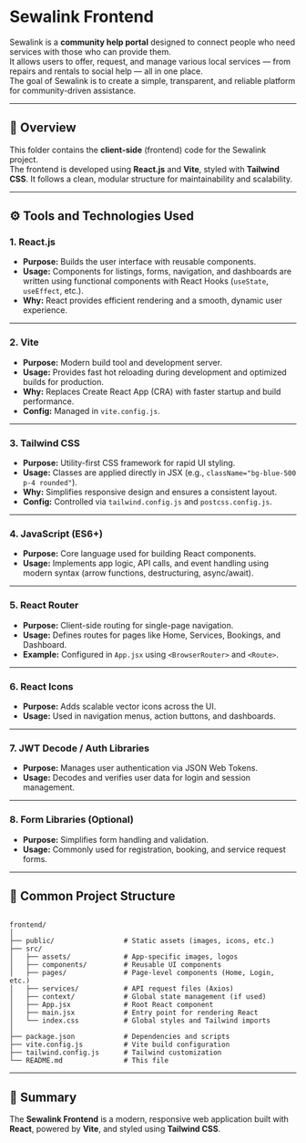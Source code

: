 
# Sewalink Frontend

Sewalink is a **community help portal** designed to connect people who need services with those who can provide them.  
It allows users to offer, request, and manage various local services — from repairs and rentals to social help — all in one place.  
The goal of Sewalink is to create a simple, transparent, and reliable platform for community-driven assistance.

---

## 🧩 Overview

This folder contains the **client-side** (frontend) code for the Sewalink project.  
The frontend is developed using **React.js** and **Vite**, styled with **Tailwind CSS**.
It follows a clean, modular structure for maintainability and scalability.

---

## ⚙️ Tools and Technologies Used

### 1. React.js
- **Purpose:** Builds the user interface with reusable components.
- **Usage:** Components for listings, forms, navigation, and dashboards are written using functional components with React Hooks (`useState`, `useEffect`, etc.).
- **Why:** React provides efficient rendering and a smooth, dynamic user experience.

---

### 2. Vite
- **Purpose:** Modern build tool and development server.
- **Usage:** Provides fast hot reloading during development and optimized builds for production.
- **Why:** Replaces Create React App (CRA) with faster startup and build performance.
- **Config:** Managed in `vite.config.js`.

---

### 3. Tailwind CSS
- **Purpose:** Utility-first CSS framework for rapid UI styling.
- **Usage:** Classes are applied directly in JSX (e.g., `className="bg-blue-500 p-4 rounded"`).
- **Why:** Simplifies responsive design and ensures a consistent layout.
- **Config:** Controlled via `tailwind.config.js` and `postcss.config.js`.

---

### 4. JavaScript (ES6+)
- **Purpose:** Core language used for building React components.
- **Usage:** Implements app logic, API calls, and event handling using modern syntax (arrow functions, destructuring, async/await).


---

### 5. React Router
- **Purpose:** Client-side routing for single-page navigation.
- **Usage:** Defines routes for pages like Home, Services, Bookings, and Dashboard.
- **Example:** Configured in `App.jsx` using `<BrowserRouter>` and `<Route>`.

---

### 6. React Icons
- **Purpose:** Adds scalable vector icons across the UI.
- **Usage:** Used in navigation menus, action buttons, and dashboards.

---

### 7. JWT Decode / Auth Libraries
- **Purpose:** Manages user authentication via JSON Web Tokens.
- **Usage:** Decodes and verifies user data for login and session management.

---

### 8. Form Libraries (Optional)
- **Purpose:** Simplifies form handling and validation.
- **Usage:** Commonly used for registration, booking, and service request forms.

---

## 📁 Common Project Structure

```

frontend/
│
├── public/                 # Static assets (images, icons, etc.)
├── src/
│   ├── assets/             # App-specific images, logos
│   ├── components/         # Reusable UI components
│   ├── pages/              # Page-level components (Home, Login, etc.)
│   ├── services/           # API request files (Axios)
│   ├── context/            # Global state management (if used)
│   ├── App.jsx             # Root React component
│   ├── main.jsx            # Entry point for rendering React
│   └── index.css           # Global styles and Tailwind imports
│
├── package.json            # Dependencies and scripts
├── vite.config.js          # Vite build configuration
├── tailwind.config.js      # Tailwind customization
└── README.md               # This file

````

---



## 🧩 Summary

The **Sewalink Frontend** is a modern, responsive web application built with **React**, powered by **Vite**, and styled using **Tailwind CSS**.


```
```
